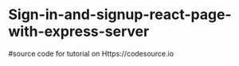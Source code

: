 # Sign-in-and-signup-react-page-with-express-server

#source code for tutorial on Https://codesource.io
